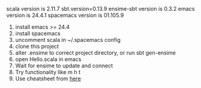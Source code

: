 scala version is 2.11.7
sbt.version=0.13.9 
ensime-sbt version is 0.3.2
emacs version is 24.4.1
spacemacs version is 01.105.9


1. install emacs >= 24.4
2. install spacemacs
3. uncomment scala in ~/.spacemacs config
4. clone this project
5. alter .ensime to correct project directory, or run sbt gen-ensime
6. open Hello.scala in emacs
7. Wait for ensime to update and connect
8. Try functionality like <space> m h t 
9. Use cheatsheet from [here](https://github.com/syl20bnr/spacemacs/tree/master/layers/%2Blang/scala)
